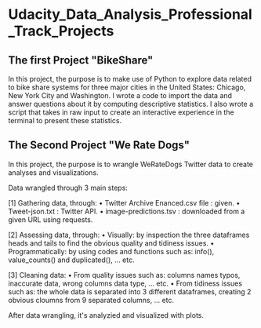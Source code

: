 # Udacity_Data_Analysis_Professional_Track_Projects

## The first Project "BikeShare"
In this project, the purpose is to make use of Python to explore data related to bike share systems for three major cities in the United States: Chicago, New York City and Washington.
I wrote a code to import the data and answer questions about it by computing descriptive statistics.
I also wrote a script that takes in raw input to create an interactive experience in the terminal to present these statistics.

## The Second Project "We Rate Dogs"
In this project, the purpose is to wrangle WeRateDogs Twitter data to create analyses and visualizations.

Data wrangled through 3 main steps:


[1] Gathering data, through:
• Twitter Archive Enanced.csv file : given.
• Tweet-json.txt : Twitter API.
• image-predictions.tsv : downloaded from a given URL using requests.

[2] Assessing data, through:
• Visually: by inspection the three dataframes heads and tails to find the obvious quality and tidiness issues.
•	Programmatically: by using codes and functions such as: info(), value_counts() and duplicated(), ... etc.

[3] Cleaning data:
• From quality issues such as: columns names typos, inaccurate data, wrong columns data type, ... etc.
• From tidiness issues such as: the whole data is separated into 3 different dataframes, creating 2 obvious cloumns from 9 separated columns, ... etc.


After data wrangling, it's analyzied and visualized with plots.
